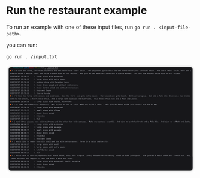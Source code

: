 # Run the restaurant example

To run an example with one of these input files, run `go run . <input-file-path>`.

you can run:
```
go run . /input.txt
```

![run.png](./run.png)